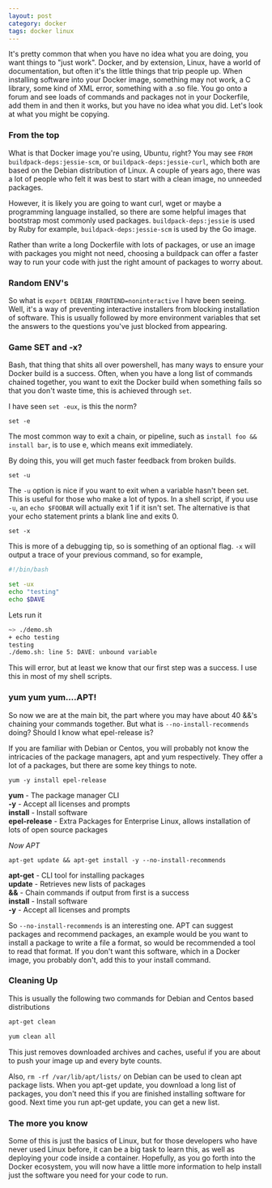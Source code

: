 ```yaml
---
layout: post
category: docker
tags: docker linux
---
```


It's pretty common that when you have no idea what you are doing, you want things to "just work".  Docker, and by extension, Linux, have a world of documentation, but often it's the little things that trip people up.  When installing software into your Docker image, something may not work, a C library, some kind of XML error, something with a .so file.  You go onto a forum and see loads of commands and packages not in your Dockerfile, add them in and then it works, but you have no idea what you did.   Let's look at what you might be copying.

### From the top

What is that Docker image you're using, Ubuntu, right? You may see `FROM buildpack-deps:jessie-scm`, or `buildpack-deps:jessie-curl`, which both are based on the Debian distribution of Linux.  A couple of years ago, there was a lot of people who felt it was best to start with a clean image, no unneeded packages.

However, it is likely you are going to want curl, wget or maybe a programming language installed, so there are some helpful images that bootstrap most commonly used packages.  `buildpack-deps:jessie` is used by Ruby for example, `buildpack-deps:jessie-scm` is used by the Go image.  

Rather than write a long Dockerfile with lots of packages, or use an image with packages you might not need, choosing a buildpack can offer a faster way to run your code with just the right amount of packages to worry about.

### Random ENV's

So what is `export DEBIAN_FRONTEND=noninteractive` I have been seeing.  Well, it's a way of preventing interactive installers from blocking installation of software.  This is usually followed by more environment variables that set the answers to the questions you've just blocked from appearing.

### Game SET and -x?

Bash, that thing that shits all over powershell, has many ways to ensure your Docker build is a success.  Often, when you have a long list of commands chained together, you want to exit the Docker build when something fails so that you don't waste time, this is achieved through `set`.

I have seen `set -eux`, is this the norm?  

```
set -e
```

The most common way to exit a chain, or pipeline, such as `install foo && install bar`, is to use e, which means exit immediately.

By doing this, you will get much faster feedback from broken builds.

```
set -u
```

The `-u` option is nice if you want to exit when a variable hasn't been set.  This is useful for those who make a lot of typos.  In a shell script, if you use `-u`, an `echo $FOOBAR` will actually exit 1 if it isn't set.  The alternative is that your echo statement prints a blank line and exits 0.

```
set -x
```

This is more of a debugging tip, so is something of an optional flag.  `-x` will output a trace of your previous command, so for example,

```bash
#!/bin/bash

set -ux
echo "testing"
echo $DAVE
```
Lets run it

```bash
~> ./demo.sh  
+ echo testing  
testing  
./demo.sh: line 5: DAVE: unbound variable  
```

This will error, but at least we know that our first step was a success.  I use this in most of my shell scripts.

### yum yum yum....APT!

So now we are at the main bit, the part where you may have about 40 &&'s chaining your commands together.  But what is `--no-install-recommends` doing?  Should I know what epel-release is?

If you are familiar with Debian or Centos, you will probably not know the intricacies of the package managers, apt and yum respectively.  They offer a lot of a packages, but there are some key things to note.

```
yum -y install epel-release
```
**yum** - The package manager CLI  
**-y** - Accept all licenses and prompts  
**install** - Install software  
**epel-release** - Extra Packages for Enterprise Linux, allows installation of lots of open source packages  


_Now APT_

```
apt-get update && apt-get install -y --no-install-recommends
```

**apt-get** - CLI tool for installing packages  
**update** - Retrieves new lists of packages  
**&&** - Chain commands if output from first is a success  
**install** - Install software  
**-y** - Accept all licenses and prompts  

So `--no-install-recommends` is an interesting one.  APT can suggest packages and recommend packages, an example would be you want to install a package to write a file a format, so would be recommended a tool to read that format.  If you don't want this software, which in a Docker image, you probably don't, add this to your install command.

### Cleaning Up

This is usually the following two commands for Debian and Centos based distributions

```sh
apt-get clean

yum clean all
```
This just removes downloaded archives and caches, useful if you are about to push your image up and every byte counts.

Also, `rm -rf /var/lib/apt/lists/` on Debian can be used to clean apt package lists.  When you apt-get update, you download a long list of packages, you don't need this if you are finished installing software for good.  Next time you run apt-get update, you can get a new list.


### The more you know

Some of this is just the basics of Linux, but for those developers who have never used Linux before, it can be a big task to learn this, as well as deploying your code inside a container.  Hopefully, as you go forth into the Docker ecosystem, you will now have a little more information to help install just the software you need for your code to run.
